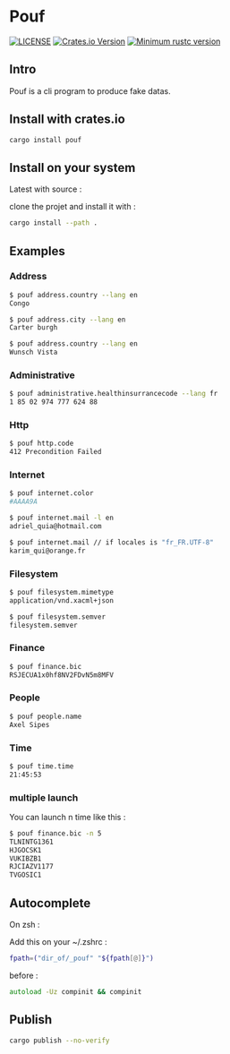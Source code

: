 # Pouf

[![LICENSE](https://img.shields.io/badge/license-MIT-blue.svg)](LICENSE)
[![Crates.io Version](https://img.shields.io/crates/v/pouf.svg)](https://crates.io/crates/pouf)
[![Minimum rustc version](https://img.shields.io/badge/rustc-1.60.0+-lightgray.svg)](#rust-version-requirements)

## Intro

Pouf is a cli program to produce fake datas.

## Install with crates.io

```zsh
cargo install pouf
```

## Install on your system

Latest with source :

clone the projet and install it with :

```zsh
cargo install --path .
```

## Examples

### Address

```zsh
$ pouf address.country --lang en
Congo
```

```zsh
$ pouf address.city --lang en
Carter burgh
```

```zsh
$ pouf address.country --lang en
Wunsch Vista
```

### Administrative

```zsh
$ pouf administrative.healthinsurrancecode --lang fr
1 85 02 974 777 624 88
```

### Http

```zsh
$ pouf http.code
412 Precondition Failed
```

### Internet

```zsh
$ pouf internet.color
#AAAA9A
```

```zsh
$ pouf internet.mail -l en
adriel_quia@hotmail.com
```

```zsh
$ pouf internet.mail // if locales is "fr_FR.UTF-8"
karim_qui@orange.fr
```

### Filesystem

```zsh
$ pouf filesystem.mimetype
application/vnd.xacml+json
```

```zsh
$ pouf filesystem.semver
filesystem.semver
```

### Finance

```zsh
$ pouf finance.bic
RSJECUA1x0hf8NV2FDvN5m8MFV
```

### People

```zsh
$ pouf people.name
Axel Sipes
```

### Time

```zsh
$ pouf time.time
21:45:53
```

### multiple launch

You can launch n time like this :

```zsh
$ pouf finance.bic -n 5
TLNINTG1361
HJGOCSK1
VUKIBZB1
RJCIAZV1177
TVGOSIC1
```

## Autocomplete

On zsh :

Add this on your ~/.zshrc :

```zsh
fpath=("dir_of/_pouf" "${fpath[@]}")
```

before :
```zsh
autoload -Uz compinit && compinit
```

## Publish

```zsh
cargo publish --no-verify
```
